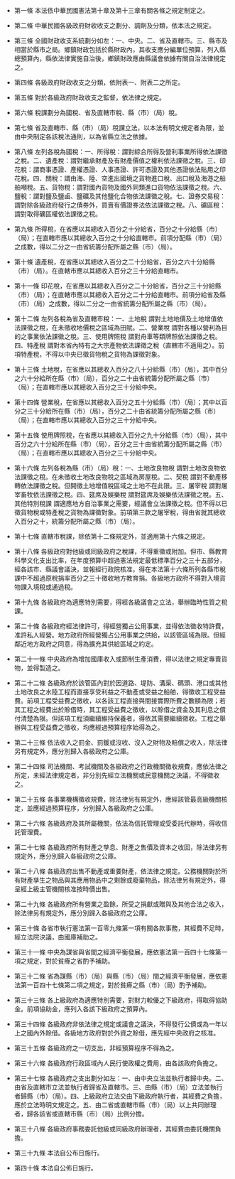 * 第一條 本法依中華民國憲法第十章及第十三章有關各條之規定制定之。

* 第二條 中華民國各級政府財收收支之劃分、調劑及分類，依本法之規定。

* 第三條 全國財政收支系統劃分如左：一、中央。二、省及直轄市。三、縣市及相當於縣市之局。鄉鎮財政包括於縣財政內，其收支應分編單位預算，列入縣總預算內，縣依法律實施自治後，鄉鎮財政應由縣議會依據有關自治法律規定之。

* 第四條 各級政府財政收支之分類，依附表一、附表二之所定。

* 第五條 對於各級政府財政收支之監督，依法律之規定。

* 第六條 稅課劃分為國稅、省及直轄市稅、縣（市）（局）稅。

* 第七條 省及直轄市、縣（市）（局）稅課立法，以本法有明文規定者為限，並由中央制定各該稅法通則，以為省縣立法之依據。

* 第八條 左列各稅為國稅：一、所得稅：謂對綜合所得及營利事業所得依法課徵之稅。二、遺產稅：謂對繼承財產及有財產價值之權利依法課徵之稅。三、印花稅：謂商事憑證、產權憑證、人事憑證、許可憑證及其他憑證依法貼用之印花稅。四、關稅：謂由海、陸、空進出國境之貨物進口稅、出口稅及海港之船舶噸稅。五、貨物稅：謂對國內貨物及國外同類進口貨物依法課徵之稅。六、鹽稅：謂對鹽及鹽鹵、鹽礦及其他鹽化合物依法課徵之稅。七、證券交易稅：謂對除各級政府發行之債券外，買賣有價證券法依法課徵之稅。八、礦區稅：謂對取得礦區權依法課徵之稅。

* 第九條 所得稅，在省應以其總收入百分之十分給省，百分之十分給縣（市）（局）；在直轄市應以其總收入百分之十分給直轄市。前項分配縣（市）（局）之成數，得以二分之一由省統籌分配所屬之縣（市）（局）。

* 第十條 遺產稅，在省應以其總收入百分之二十分給省，百分之六十分給縣（市）（局）。在直轄市應以其總收入百分之三十分給直轄市。

* 第十一條 印花稅，在省應以其總收入百分之二十分給省，百分之三十分給縣（市）（局）；在直轄市應以其總收入百分之二十分給直轄市。前項分給省及縣（市）（局）之成數，得以二分之一由省統籌分配所屬之縣（市）（局）。

* 第十二條 左列各稅為省及直轄市稅：一、土地稅 謂對土地地價及土地增值依法課徵之稅，在未徵收地價稅之區域為田賦。二、營業稅 謂對各種以營利為目的之事業依法課徵之稅。三、使用牌照稅 謂對舟車等類牌照依法課徵之稅。四、特產稅 謂對本省內特有之大宗產物依法課徵之稅（直轄市不適用之）。前項特產稅，不得以中央已徵貨物稅之貨物為課徵對象。

* 第十三條 土地稅，在省應以其總收入百分之八十分給縣（市）（局），其中百分之六十分給所在縣（市）（局），百分之二十由省統籌分配所屬之縣（市）（局）；在直轄市應以其總收入百分之三十分給中央。

* 第十四條 營業稅，在省應以其總收入百分之五十分給縣（市）（局）；其中以百分之三十分給所在縣（市）（局），百分之二十由省統籌分配所屬之縣（市）（局）；在直轄市應以其總收入百分之三十分給中央。

* 第十五條 使用牌照稅，在省應以其總收入百分之九十分給縣（市）（局），其中百分之六十分給所在縣（市）（局），百分之三十由省統籌分配所屬之縣（市）（局）；在直轄市應以其總收入百分之三十分給中央。

* 第十六條 左列各稅為縣（市）（局）稅：一、土地改良物稅 謂對土地改良物依法課徵之稅。在未徵收土地改良物稅之區域為房屋稅。二、契稅 謂對不動產移轉依法課徵之稅。但開徵土地增值稅區域之土地不在此限。三、屠宰稅 謂對屠宰畜牧依法課徵之稅。四、筵席及娛樂稅 謂對筵席及娛樂依法課徵之稅。五、其他特別稅課 謂適應地方自治事業之需要，經議會立法課徵之稅。但不得以已徵貨物稅或特產稅之貨物為課徵對象。前項第三款之屠宰稅，得由省就其總收入百分之十，統籌分配所屬之縣（市）（局）。

* 第十七條 直轄市稅課，除依第十二條規定外，並適用第十六條之規定。

* 第十八條 各級政府對他級或同級政府之稅課，不得重徵或附加。但市、縣教育科學文化支出比率，在年度預算中超過憲法規定最低標準百分之三十五部分，經各該市、縣議會議決，並報經行政院核准，得在本法第十六條所列各縣市稅課中不超過原稅捐率百分之三十徵收地方教育捐。各級地方政府不得對入境貨物課入境稅或通過稅。

* 第十九條 各級政府為適應特別需要，得經各級議會之立法，舉辦臨時性質之稅課。

* 第二十條 各級政府經法律許可，得經營獨占公用事業，並得依法徵收特許費，准許私人經營。地方政府所經營獨占公用事業之供給，以該管區域為限。但經鄰近地方政府之同意，得為擴充其供給區域之約定。

* 第二十一條 中央政府為增加國庫收入或節制生產消費，得以法律之規定專賣貨物，並得製造之。

* 第二十二條 各級政府於該管區內對於因道路、堤防、溝渠、碼頭、港口或其他土地改良之水陸工程而直接享受利益之不動產或受益之船舶，得徵收工程受益費。前項工程受益費之徵收，以各該工程直接與間接實際所費之數額為限；若其工程之經費出於賒借時，其工程受益費之徵收，以賒借之資金及其利息之償付清楚為限。但該項工程須繼續維持保養者，得依其需要繼續徵收。工程之舉辦與工程受益費之徵收，均應經過預算程序始得為之。

* 第二十三條 依法收入之罰金、罰鍰或沒收、沒入之財物及賠償之收入，除法律另有規定外，應分別歸入各級政府之公庫。

* 第二十四條 司法機關、考試機關及各級政府之行政機關徵收規費，應依法律之所定，未經法律規定者，非分別先經立法機關或民意機關之決議，不得徵收之。

* 第二十五條 各事業機構徵收規費，除法律另有規定外，應經該管最高級機關核定，並應經過預算程序，分別歸入各級政府之公庫。

* 第二十六條 各級政府及其所屬機關，依法為信託管理或受委託代辦時，得收信託管理費。

* 第二十七條 各級政府所有財產之孳息、財產之售價及資本之收回，除法律另有規定外，應分別歸入各級政府之公庫。

* 第二十八條 各級政府出售不動產或重要財產，依法律之規定。公務機關對於所有財產孳生之物品與其應用物品中之剩餘或廢棄物品，除法律另有規定外，得呈經上級主管機關核准按時價出售。

* 第二十九條 各級政府所有營業之盈餘，所受之捐獻或贈與及其他合法之收入，除法律另有規定外，應分別歸入各級政府之公庫。

* 第三十條 各省市執行憲法第一百零九條第一項有關各款事務，其經費不足時，經立法院決議，由國庫補助之。

* 第三十一條 中央為謀省與省間之經濟平衡發展，應依憲法第一百四十七條第一項之規定，對於貧瘠之省酌予補助。

* 第三十二條 省為謀縣（市）（局）與縣（市）（局）間之經濟平衡發展，應依憲法第一百四十七條第二項之規定，對於貧瘠之縣（市）（局）酌予補助。

* 第三十三條 各上級政府為適應特別需要，對財力較優之下級政府，得取得協助金。前項協助金，應列入各該下級政府之預算內。

* 第三十四條 各級政府非依法律之規定或議會之議決，不得發行公債或為一年以上之國內外賒借。各級地方政府對於外資之賒借，應先經中央政府之核准。

* 第三十五條 各級政府之一切支出，非經預算程序不得為之。

* 第三十六條 各級政府行政區域內人民行使政權之費用，由各該政府負擔之。

* 第三十七條 各級政府之支出劃分如左：一、由中央立法並執行者歸中央。二、由省及直轄市立法並執行者歸省及直轄市。三、由縣（市）（局）立法並執行者歸縣（市）（局）。四、上級政府立法交由下級政府執行者，其經費之負擔，應於立法時明文規定之。五、由二省或直轄市縣（市）（局）以上共同辦理者，歸各該省或直轄市縣（市）（局）比例分擔。

* 第三十八條 各級政府事務委託他級或同級政府辦理者，其經費由委託機關負擔。

* 第三十九條 本法自公布日施行。

* 第四十條 本法自公佈日施行。

